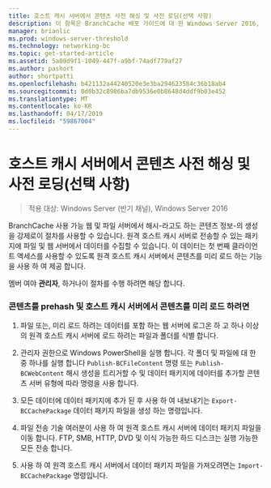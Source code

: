 ```yaml
---
title: 호스트 캐시 서버에서 콘텐츠 사전 해싱 및 사전 로딩(선택 사항)
description: 이 항목은 BranchCache 배포 가이드에 대 한 Windows Server 2016, 지사에 WAN 대역폭 사용량을 최적화 하기 위해 분산 및 호스트 캐시 모드로 BranchCache를 배포 하는 방법에 설명 하는 부분입니다.
manager: brianlic
ms.prod: windows-server-threshold
ms.technology: networking-bc
ms.topic: get-started-article
ms.assetid: 5a09d9f1-1049-447f-a9bf-74adf779af27
ms.author: pashort
author: shortpatti
ms.openlocfilehash: b421132a44240520e3e3ba294623584c36b18ab4
ms.sourcegitcommit: 0d0b32c8986ba7db9536e0b8648d4ddf9b03e452
ms.translationtype: MT
ms.contentlocale: ko-KR
ms.lasthandoff: 04/17/2019
ms.locfileid: "59867004"
---
```

# <a name="prehashing-and-preloading-content-on-hosted-cache-servers-optional"></a>호스트 캐시 서버에서 콘텐츠 사전 해싱 및 사전 로딩(선택 사항)

>적용 대상: Windows Server (반기 채널), Windows Server 2016

BranchCache 사용 가능 웹 및 파일 서버에서 해시-라고도 하는 콘텐츠 정보-의 생성을 강제로이 절차를 사용할 수 있습니다. 원격 호스트 캐시 서버로 전송할 수 있는 패키지에 파일 및 웹 서버에서 데이터를 수집할 수 있습니다.  이 데이터는 첫 번째 클라이언트 액세스를 사용할 수 있도록 원격 호스트 캐시 서버에서 콘텐츠를 미리 로드 하는 기능을 사용 하 여 제공 합니다.  
  
멤버 여야 **관리자**, 하거나이 절차를 수행 하려면 해당 합니다.  
  
### <a name="to-prehash-content-and-preload-the-content-on-hosted-cache-servers"></a>콘텐츠를 prehash 및 호스트 캐시 서버에서 콘텐츠를 미리 로드 하려면  
  
1.  파일 또는, 미리 로드 하려는 데이터를 포함 하는 웹 서버에 로그온 하 고 하나 이상의 원격 호스트 캐시 서버에 로드 하려는 파일과 폴더를 식별 합니다.  
  
2.  관리자 권한으로 Windows PowerShell을 실행 합니다. 각 폴더 및 파일에 대 한 중 하나를 실행 합니다 `Publish-BCFileContent` 명령 또는 `Publish-BCWebContent` 해시 생성을 트리거할 수 및 데이터 패키지에 데이터를 추가할 콘텐츠 서버 유형에 따라 명령을 사용 합니다.  
  
3.  모든 데이터에 데이터 패키지에 추가 된 후 사용 하 여 내보내기는 `Export-BCCachePackage` 데이터 패키지 파일을 생성 하는 명령입니다.  
  
4.  파일 전송 기술 여러분이 사용 하 여 원격 호스트 캐시 서버에 데이터 패키지 파일을 이동 합니다.  FTP, SMB, HTTP, DVD 및 이식 가능한 하드 디스크는 실행 가능한 모든 전송 합니다.  
  
5.  사용 하 여 원격 호스트 캐시 서버에서 데이터 패키지 파일을 가져오려면는 `Import-BCCachePackage` 명령입니다.  
  


